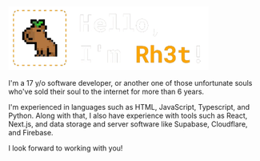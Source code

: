 <img src = './banner.png' width = 400>

I'm a 17 y/o software developer, or another one of those unfortunate souls who've sold their soul to the internet for more than 6 years.

I'm experienced in languages such as HTML, JavaScript, Typescript, and Python. Along with that, I also have experience with tools such as React, Next.js, and data storage and server software like Supabase, Cloudflare, and Firebase.

I look forward to working with you!